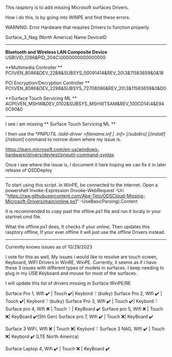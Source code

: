 This rasptory is to add missing Microsoft surfaces Drivers. 

How i do this, Is by going into WINPE and find these errors. 

WARNING: Error Hardware that requires Drivers to function properly

Surface_3_Nag (North America)
Name                                        DeviceID
----                                        --------
**Bluetooth and Wireless LAN Composite Device** USB\VID_1286&PID_204C\0000000000000000

**Multimedia Controller **                      PCI\VEN_8086&DEV_22B8&SUBSYS_00091414&REV_20\3&11583659&0&18

PCI Encryption/Decryption Controller **       PCI\VEN_8086&DEV_2298&SUBSYS_72708086&REV_20\3&11583659&0&D0

**Surface Touch Servicing ML **                 ACPI\VEN_MSHW&DEV_0102&SUBSYS_MSHWTSAM&REV_100CD14\4&E940C90&0

----                                        --------

I see i am missing ** Surface Touch Servicing ML  ** 

I then use the  **PNPUTIL /add-driver <filename.inf | *.inf> [/subdirs] [/install] [/reboot]** command to norrow down where my issue is. 

https://learn.microsoft.com/en-us/windows-hardware/drivers/devtest/pnputil-command-syntax

Once i see where the issue is, I document it here hoping we can fix it in later release of OSDDeploy

----                                        --------
To start using this script.
in WinPE, be connected to the internet. 
Open a powershell 
Invoke-Expression (Invoke-WebRequest -Uri "https://raw.githubusercontent.com/Abe-Telo/ODSCloud-Missing-Microsoft-Drivers/main/online.ps1" -UseBasicParsing).Content

It is recommended to copy past the oflline.ps1 file and run it localy in your startnet.cmd file.

What the offline.ps1 does, It checks if your online, Then updates this rasptory offline, If your ever offline it will just use the offline Drivers instead. 

----                                        --------
Currently knows issues as of 10/29/2023

I vote for this as well, My issues i would like to resolve are touch screen, Keyboard, WIFI Drivers in WinRE, WinPE.
Currently, it seems as if i have these 3 issues with different types of models in surfaces. I keep needing to plug in my USB Keyboard and mouse for most of the surfaces.

I will update this list of drivers missing in Surface WinPE/RE

Surface Pro 1, WIfi ✔️ | Touch ✔️| Keybord ❔ (bulky)
Surface Pro 2, WIfi ✔️ | Touch ✔️| Keybord ❔ (bulky)
Surface Pro 3, WIfi ✔️ | Touch ✔️| Keybord ❔
Surface pro 4, Wifi ❌ | Touch ❔ | KeyBoard ✔️
Surface pro 5, Wifi ❌ | Touch ❌| KeyBoard ✔️(5th Gen)
Surface pro 7, Wifi ✔️ | Touch ❌| KeyBoard ✔️

Surface 3 WIFI, WIfi ❌ | Touch ❌| Keybord ❔
Surface 3 NAG, WIfi ✔️ | Touch ❌| Keybord ✔️ (LTE North Ameirca)

Surface Laptop 4, Wifi ✔️ | Touch ❌ | KeyBoard ✔️
